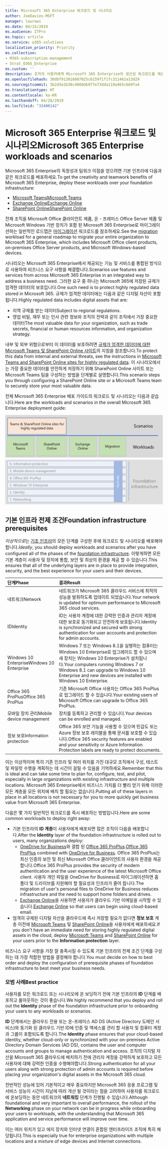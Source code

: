 ```yaml
---
title: Microsoft 365 Enterprise 워크로드 및 시나리오
author: JoeDavies-MSFT
manager: laurawi
ms.date: 04/15/2019
ms.audience: ITPro
ms.topic: article
ms.service: o365-solutions
localization_priority: Priority
ms.collection:
- M365-subscription-management
- Strat_O365_Enterprise
ms.custom: ''
description: 조직의 사용자에게 Microsoft 365 Enterprise의 생산성 워크로드를 제공합니다.
ms.openlocfilehash: 30dbf913016687025c6159f1f1fc311462a13d29
ms.sourcegitcommit: 3b2d3e2b38c4860db977e73dda119a465c669fa4
ms.translationtype: HT
ms.contentlocale: ko-KR
ms.lasthandoff: 04/28/2019
ms.locfileid: "33400142"
---
```

# <a name="microsoft-365-enterprise-workloads-and-scenarios"></a><span data-ttu-id="cbe42-103">Microsoft 365 Enterprise 워크로드 및 시나리오</span><span class="sxs-lookup"><span data-stu-id="cbe42-103">Microsoft 365 Enterprise workloads and scenarios</span></span>

<span data-ttu-id="cbe42-104">Microsoft 365 Enterprise의 독창성과 팀워크 이점을 얻으려면 기본 인프라에 다음과 같은 워크로드를 배포하세요.</span><span class="sxs-lookup"><span data-stu-id="cbe42-104">To get the creativity and teamwork benefits of Microsoft 365 Enterprise, deploy these workloads over your foundation infrastructure:</span></span>

- [<span data-ttu-id="cbe42-105">Microsoft Teams</span><span class="sxs-lookup"><span data-stu-id="cbe42-105">Microsoft Teams</span></span>](teams-workload.md)
- [<span data-ttu-id="cbe42-106">Exchange Online</span><span class="sxs-lookup"><span data-stu-id="cbe42-106">Exchange Online</span></span>](exchangeonline-workload.md)
- [<span data-ttu-id="cbe42-107">SharePoint Online</span><span class="sxs-lookup"><span data-stu-id="cbe42-107">SharePoint Online</span></span>](sharepoint-online-onedrive-workload.md)

<span data-ttu-id="cbe42-108">전체 조직을 Microsoft Office 클라이언트 제품, 온 - 프레미스 Office Server 제품 및 Microsoft Windows 기반 장치가 포함 된 Microsoft 365 Enterprise로 마이그레이션하는 일반적인 로드맵은 [마이그레이션](migration-microsoft-365-enterprise-workload.md) 워크로드를 참조하세요.</span><span class="sxs-lookup"><span data-stu-id="cbe42-108">See the [migration](migration-microsoft-365-enterprise-workload.md) workload for a general roadmap to migrate your entire organization to Microsoft 365 Enterprise, which includes Microsoft Office client products, on-premises Office Server products, and Microsoft Windows-based devices.</span></span>

<span data-ttu-id="cbe42-109">시나리오는 Microsoft 365 Enterprise에서 제공되는 기능 및 서비스를 통합된 방식으로 사용하여 비즈니스 요구 사항을 해결합니다.</span><span class="sxs-lookup"><span data-stu-id="cbe42-109">Scenarios use features and services from across Microsoft 365 Enterprise in an integrated way to address a business need.</span></span> <span data-ttu-id="cbe42-110">그러한 요구 중 하나는 Microsoft 365에 저장된 규제가 엄격한 데이터의 보호입니다.</span><span class="sxs-lookup"><span data-stu-id="cbe42-110">One such need is to protect highly regulated data stored in Microsoft 365.</span></span> <span data-ttu-id="cbe42-111">규제가 엄격한 데이터에는 다음과 같은 디지털 자산이 포함됩니다.</span><span class="sxs-lookup"><span data-stu-id="cbe42-111">Highly regulated data includes digital assets that are:</span></span>

- <span data-ttu-id="cbe42-112">지역 규제를 받는 데이터</span><span class="sxs-lookup"><span data-stu-id="cbe42-112">Subject to regional regulations.</span></span>
- <span data-ttu-id="cbe42-113">영업 비밀, 재무 또는 인사 관련 정보와 조직의 전략과 같이 조직에서 가장 중요한 데이터</span><span class="sxs-lookup"><span data-stu-id="cbe42-113">The most valuable data for your organization, such as trade secrets, financial or human resources information, and organization strategy.</span></span>

<span data-ttu-id="cbe42-114">내부 및 외부 위협으로부터 이 데이터를 보호하려면 [규제가 엄격한 데이터에 대한 Microsoft Teams 및 SharePoint Online 사이트](teams-sharepoint-online-sites-highly-regulated-data.md)의 지침을 참조합니다.</span><span class="sxs-lookup"><span data-stu-id="cbe42-114">To protect this data from internal and external threats, see the instructions in [Microsoft Teams and SharePoint Online sites for highly regulated data](teams-sharepoint-online-sites-highly-regulated-data.md).</span></span> <span data-ttu-id="cbe42-115">이 시나리오에서는 가장 중요한 데이터를 안전하게 저장하기 위해 SharePoint Online 사이트 또는 Microsoft Teams 팀을 구성하는 방법을 단계별로 설명합니다.</span><span class="sxs-lookup"><span data-stu-id="cbe42-115">This scenario steps you through configuring a SharePoint Online site or a Microsoft Teams team to securely store your most valuable data.</span></span>

<span data-ttu-id="cbe42-116">전체 Microsoft 365 Enterprise 배포 가이드의 워크로드 및 시나리오는 다음과 같습니다.</span><span class="sxs-lookup"><span data-stu-id="cbe42-116">Here are the workloads and scenarios in the overall Microsoft 365 Enterprise deployment guide:</span></span>

![](./media/deploy-workloads/m365-deploy-content-arch-workloads.png)

## <a name="foundation-infrastructure-prerequisites"></a><span data-ttu-id="cbe42-117">기본 인프라 전제 조건</span><span class="sxs-lookup"><span data-stu-id="cbe42-117">Foundation infrastructure prerequisites</span></span>

<span data-ttu-id="cbe42-118">*이상적으로*는 [기초 인프라](deploy-foundation-infrastructure.md)의 모든 단계를 구성한 후에 워크로드 및 시나리오를 배포해야합니다.</span><span class="sxs-lookup"><span data-stu-id="cbe42-118">*Ideally*, you should deploy workloads and scenarios after you have configured all of the phases of the [foundation infrastructure](deploy-foundation-infrastructure.md).</span></span> <span data-ttu-id="cbe42-119">이렇게하면 모든 기본 계층이 사용자 및 장치에 통합, 보안 및 최상의 환경을 제공 할 수 있습니다.</span><span class="sxs-lookup"><span data-stu-id="cbe42-119">This ensures that all of the underlying layers are in place to provide integration, security, and the best experience for your users and their devices.</span></span>

| <span data-ttu-id="cbe42-120">단계</span><span class="sxs-lookup"><span data-stu-id="cbe42-120">Phase</span></span> | <span data-ttu-id="cbe42-121">결과</span><span class="sxs-lookup"><span data-stu-id="cbe42-121">Result</span></span> |
|:-------|:-----|
| <span data-ttu-id="cbe42-122">네트워크</span><span class="sxs-lookup"><span data-stu-id="cbe42-122">Network</span></span> | <span data-ttu-id="cbe42-123">네트워크가 Microsoft 365 클라우드 서비스에 최적의 성능을 발휘하도록 업데이트 되었습니다.</span><span class="sxs-lookup"><span data-stu-id="cbe42-123">Your network is updated for optimum performance to Microsoft 365 cloud services.</span></span> |
| <span data-ttu-id="cbe42-124">ID</span><span class="sxs-lookup"><span data-stu-id="cbe42-124">Identity</span></span> | <span data-ttu-id="cbe42-125">ID는 사용자 계정에 대한 강력한 인증과 관리자 계정에 대한 보호로 동기화되고 안전하게 보호됩니다.</span><span class="sxs-lookup"><span data-stu-id="cbe42-125">Identity is synchronized and secured with strong authentication for user accounts and protection for admin accounts.</span></span> |
| <span data-ttu-id="cbe42-126">Windows 10 Enterprise</span><span class="sxs-lookup"><span data-stu-id="cbe42-126">Windows 10 Enterprise</span></span> | <span data-ttu-id="cbe42-127">Windows 7 또는 Windows 8.1을 실행하는 컴퓨터는 Windows 10 Enterprise로 업그레이드 할 수 있으며 새 장치는 Windows 10 Enterprise가 설치됩니다.</span><span class="sxs-lookup"><span data-stu-id="cbe42-127">Your computers running Windows 7 or Windows 8.1 can upgrade to Windows 10 Enterprise and new devices are installed with Windows 10 Enterprise.</span></span> |
| <span data-ttu-id="cbe42-128">Office 365 ProPlus</span><span class="sxs-lookup"><span data-stu-id="cbe42-128">Office 365 ProPlus</span></span> | <span data-ttu-id="cbe42-129">기존 Microsoft Office 사용자는 Office 365 ProPlus로 업그레이드 할 수 있습니다.</span><span class="sxs-lookup"><span data-stu-id="cbe42-129">Your existing users of Microsoft Office can upgrade to Office 365 ProPlus.</span></span> |
| <span data-ttu-id="cbe42-130">모바일 장치 관리</span><span class="sxs-lookup"><span data-stu-id="cbe42-130">Mobile device management</span></span> | <span data-ttu-id="cbe42-131">장치를 등록하고 관리할 수 있습니다.</span><span class="sxs-lookup"><span data-stu-id="cbe42-131">Your devices can be enrolled and managed.</span></span> |
| <span data-ttu-id="cbe42-132">정보 보호</span><span class="sxs-lookup"><span data-stu-id="cbe42-132">Information protection</span></span> | <span data-ttu-id="cbe42-133">Office 365 보안 기능을 사용할 수 있으며 민감도 또는 Azure 정보 보호 레이블을 통해 문서를 보호할 수 있습니다.</span><span class="sxs-lookup"><span data-stu-id="cbe42-133">Office 365 security features are enabled and your sensitivity or Azure Information Protection labels are ready to protect documents.</span></span> |

<span data-ttu-id="cbe42-134">이는 이상적이며 특히 기존 인프라 및 여러 위치를 가진 대규모 조직에서 구성, 테스트 및 파일럿 수행을 계획하는 데 시간이 걸릴 수 있음을 기억하세요.</span><span class="sxs-lookup"><span data-stu-id="cbe42-134">Remember that this is ideal and can take some time to plan for, configure, test, and pilot, especially in large organizations with existing infrastructure and multiple locations.</span></span> <span data-ttu-id="cbe42-135">Microsoft 365 Enterprise에서 비즈니스 가치를 더 빨리 얻기 위해 이러한 모든 계층을 모든 위치에 배치 할 필요는 없습니다.</span><span class="sxs-lookup"><span data-stu-id="cbe42-135">Putting all of these layers in place in all locations is not necessary for you to more quickly get business value from Microsoft 365 Enterprise.</span></span> 

<span data-ttu-id="cbe42-136">다음은 몇 가지 일반적인 워크로드를 즉시 배포하는 방법입니다.</span><span class="sxs-lookup"><span data-stu-id="cbe42-136">Here are some common workloads to deploy right away:</span></span> 

- <span data-ttu-id="cbe42-137">기본 인프라의 **ID 계층**이 사용자에게 배포되면 많은 조직이 다음을 배포합니다.</span><span class="sxs-lookup"><span data-stu-id="cbe42-137">After the **Identity** layer of the foundation infrastructure is rolled out to users, many organizations deploy:</span></span>
  - <span data-ttu-id="cbe42-138">[OneDrive for Business](https://docs.microsoft.com/onedrive/plan-onedrive-enterprise)와 결합 된 [Office 365 ProPlus](office365proplus-infrastructure.md).</span><span class="sxs-lookup"><span data-stu-id="cbe42-138">[Office 365 ProPlus](office365proplus-infrastructure.md) combined with [OneDrive for Business](https://docs.microsoft.com/onedrive/plan-onedrive-enterprise).</span></span> <span data-ttu-id="cbe42-139">Office 365 ProPlus는 최신 인증의 보안 및 최신 Microsoft Office 클라이언트의 사용자 환경을 제공합니다.</span><span class="sxs-lookup"><span data-stu-id="cbe42-139">Office 365 ProPlus provides the security of modern authentication and the user experience of the latest Microsoft Office client.</span></span> <span data-ttu-id="cbe42-140">사용자 개인 파일을 OneDrive for Business로 마이그레이션하면 홈 폴더 및 드라이브를 지원해야 할 필요성과 인프라가 줄어 듭니다.</span><span class="sxs-lookup"><span data-stu-id="cbe42-140">The migration of user's personal files to OneDrive for Business reduces infrastructure and the need to support home folders and drives.</span></span>
  - <span data-ttu-id="cbe42-141">[Exchange Online](exchangeonline-workload.md)을 사용하면 사용자가 클라우드 기반 이메일을 시작할 수 있습니다.</span><span class="sxs-lookup"><span data-stu-id="cbe42-141">[Exchange Online](exchangeonline-workload.md) so that users can begin using cloud-based email.</span></span>
- <span data-ttu-id="cbe42-142">엄격히 규제된 디지털 자산을 클라우드에 즉시 저장할 필요가 없다면 **정보 보호** 계층 이전에 [Microsoft Teams](teams-workload.md) 및 [SharePoint Online](sharepoint-online-onedrive-workload.md)을 사용자에게 배포하세요.</span><span class="sxs-lookup"><span data-stu-id="cbe42-142">If you don't have an immediate need for storing highly regulated digital assets in the cloud, deploy [Microsoft Teams](teams-workload.md) and [SharePoint Online](sharepoint-online-onedrive-workload.md) for your users prior to the **Information protection** layer.</span></span>

<span data-ttu-id="cbe42-143">비즈니스 요구 사항을 가장 잘 충족시킬 수 있도록 기본 인프라의 전제 조건 단계를 구성하는 데 가장 적합한 방법을 결정해야 합니다.</span><span class="sxs-lookup"><span data-stu-id="cbe42-143">You must decide on how to best order and deploy the configuration of prerequisite phases of foundation infrastructure to best meet your business needs.</span></span>

### <a name="best-practice"></a><span data-ttu-id="cbe42-144">모범 사례</span><span class="sxs-lookup"><span data-stu-id="cbe42-144">Best practice</span></span>

<span data-ttu-id="cbe42-145">사용자를 모든 워크로드 또는 시나리오에 온 보딩하기 전에 기본 인프라의 **ID** 단계를 배포하고 롤아웃하는 것이 좋습니다.</span><span class="sxs-lookup"><span data-stu-id="cbe42-145">We highly recommend that you deploy and roll out the **Identity** phase of the foundation infrastructure prior to onboarding your users to any workloads or scenarios.</span></span>

<span data-ttu-id="cbe42-146">**ID** 단계에서는 클라우드 전용 또는 온-프레미스 AD DS (Active Directory 도메인 서비스)와 동기화 된 클라우드 기반 ID에 인증 및 액세스를 관리 할 사용자 및 컴퓨터 계정과 그룹이 포함되도록 합니다.</span><span class="sxs-lookup"><span data-stu-id="cbe42-146">The **Identity** phase ensures that your cloud-based identity, whether cloud-only or synchronized with your on-premises Active Directory Domain Services (AD DS), contains the user and computer accounts and groups to manage authentication and access.</span></span> <span data-ttu-id="cbe42-147">조직의 디지털 자산을 Microsoft 365 클라우드에 배치하기 전에 관리자 계정을 강력하게 보호하고 모든 사용자에 대해 강력한 인증을 수행해야합니다.</span><span class="sxs-lookup"><span data-stu-id="cbe42-147">Strong authentication for all your users along with strong protection of admin accounts is required before placing your organization's digital assets in the Microsoft 365 cloud.</span></span>

<span data-ttu-id="cbe42-148">전반적인 성능에 있어 기본적이고 매우 중요하지만 Microsoft 365 응용 프로그램 및 서비스 성능이 시간이 지남에 따라 개선 될 것이라는 점을 고려하여 사용자를 워크로드에 온보딩하는 동안 네트워크의 **네트워킹** 단계가 진행될 수 있습니다.</span><span class="sxs-lookup"><span data-stu-id="cbe42-148">Although foundational and very important to overall performance, the rollout of the **Networking** phase on your network can be in progress while onboarding your users to workloads, with the understanding that Microsoft 365 application and service performance will improve over time.</span></span>

<span data-ttu-id="cbe42-149">이는 여러 위치가 있고 에지 장치와 인터넷 연결이 혼합된 엔터프라이즈 조직에 특히 해당됩니다.</span><span class="sxs-lookup"><span data-stu-id="cbe42-149">This is especially true for enterprise organizations with multiple locations and a mixture of edge devices and Internet connections.</span></span>
